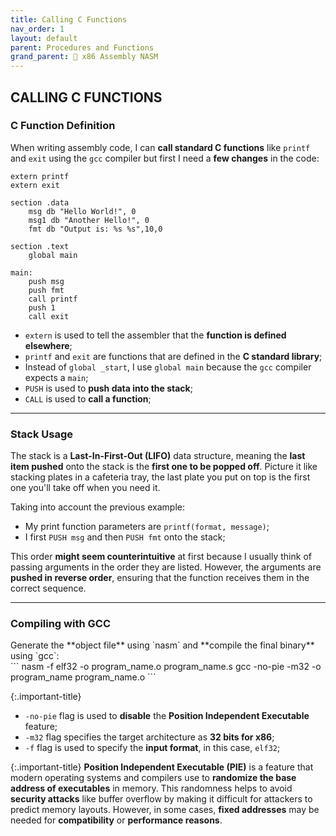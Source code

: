 ```yaml
---
title: Calling C Functions
nav_order: 1
layout: default
parent: Procedures and Functions
grand_parent: 🔲 x86 Assembly NASM
---
```


## **CALLING C FUNCTIONS**

### **C Function Definition**

When writing assembly code, I can **call standard C functions** like `printf` and `exit` using the `gcc` compiler but first I need a **few changes** in the code:

```
extern printf
extern exit

section .data
	msg db "Hello World!", 0
	msg1 db "Another Hello!", 0
	fmt db "Output is: %s %s",10,0

section .text
    global main

main:
	push msg
	push fmt
	call printf
	push 1
	call exit
```

- `extern` is used to tell the assembler that the **function is defined elsewhere**;
- `printf` and `exit` are functions that are defined in the **C standard library**;
- Instead of `global _start`, I use `global main` because the `gcc` compiler expects a `main`;
- `PUSH` is used to **push data into the stack**;
- `CALL` is used to **call a function**;

----

### **Stack Usage**

The stack is a **Last-In-First-Out (LIFO)** data structure, meaning the **last item pushed** onto the stack is the **first one to be popped off**. Picture it like stacking plates in a cafeteria tray, the last plate you put on top is the first one you'll take off when you need it.

Taking into account the previous example:
- My print function parameters are `printf(format, message)`;
- I first `PUSH msg` and then `PUSH fmt` onto the stack;

This order **might seem counterintuitive** at first because I usually think of passing arguments in the order they are listed. However, the arguments are **pushed in reverse order**, ensuring that the function receives them in the correct sequence.

----

### **Compiling with GCC**

<div class="code-example" markdown="1">
Generate the **object file** using `nasm` and **compile the final binary** using `gcc`:
</div>
```
nasm -f elf32 -o program_name.o program_name.s
gcc -no-pie -m32 -o program_name program_name.o 
```

{:.important-title}
- `-no-pie` flag is used to **disable** the **Position Independent Executable** feature;
- `-m32` flag specifies the target architecture as **32 bits for x86**;
- `-f` flag is used to specify the **input format**, in this case, `elf32`;

{:.important-title}
**Position Independent Executable (PIE)** is a feature that modern operating systems and compilers use to **randomize the base address of executables** in memory. This randomness helps to avoid **security attacks** like buffer overflow by making it difficult for attackers to predict memory layouts. However, in some cases, **fixed addresses** may be needed for **compatibility** or **performance reasons**.